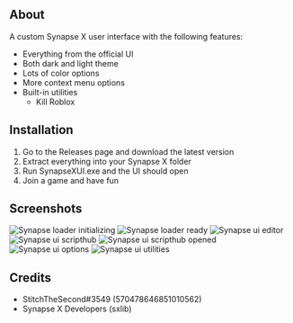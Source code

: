 ## About
A custom Synapse X user interface with the following features:
- Everything from the official UI
- Both dark and light theme
- Lots of color options
- More context menu options
- Built-in utilities
  - Kill Roblox
  
## Installation
1. Go to the Releases page and download the latest version
2. Extract everything into your Synapse X folder
3. Run SynapseXUI.exe and the UI should open
4. Join a game and have fun

## Screenshots
![Synapse loader initializing](https://user-images.githubusercontent.com/42714453/136986287-ebf8cae4-d9e1-4e45-9fab-1e214d8b9847.png)
![Synapse loader ready](https://user-images.githubusercontent.com/42714453/136986330-5e986a96-07a1-46d4-bca4-e269a0b796c2.png)
![Synapse ui editor](https://user-images.githubusercontent.com/42714453/136988844-5b79f752-90cc-4cbb-bc30-a167201a3aa8.png)
![Synapse ui scripthub](https://user-images.githubusercontent.com/42714453/136988855-417d72a4-b4fe-41f6-b0b7-2f8dbd939962.png)
![Synapse ui scripthub opened](https://user-images.githubusercontent.com/42714453/136988863-5fef9e41-e8ac-4505-956d-60b3ecd15b4d.png)
![Synapse ui options](https://user-images.githubusercontent.com/42714453/136988873-e3086fb0-e2a1-4d3e-a938-7409a9b26f66.png)
![Synapse ui utilities](https://user-images.githubusercontent.com/42714453/136988880-9d00f950-5147-4c93-88ed-ebc5b5bfeb62.png)

## Credits
- StitchTheSecond#3549 (570478646851010562)
- Synapse X Developers (sxlib)
